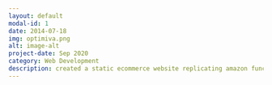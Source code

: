 ```yaml
---
layout: default
modal-id: 1
date: 2014-07-18
img: optimiva.png
alt: image-alt
project-date: Sep 2020
category: Web Development
description: created a static ecommerce website replicating amazon functionalities. Technologies used: Node.js, AngularJS, SQL, Google Maps API and AWS EC2
---
```

